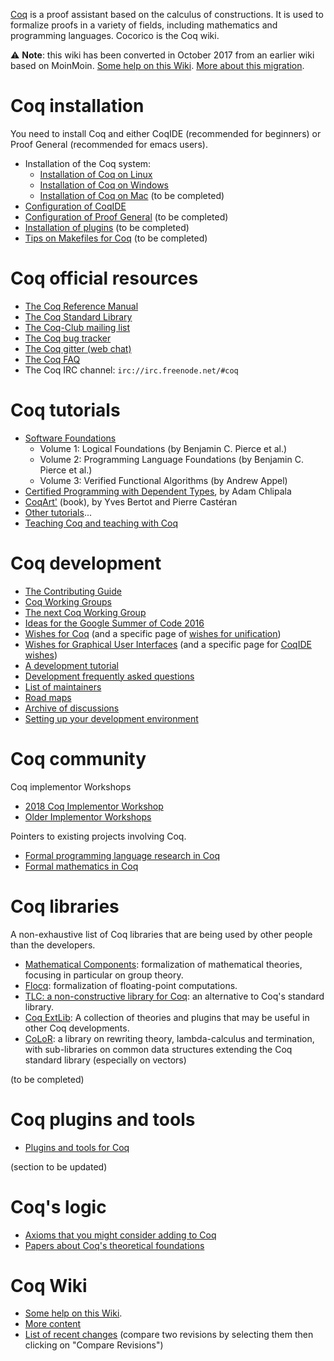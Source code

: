 [Coq](https://coq.inria.fr/) is a proof assistant based on the calculus of constructions. It is used to formalize proofs in a variety of fields, including mathematics and programming languages. Cocorico is the Coq wiki.

:warning: **Note**: this wiki has been converted in October 2017 from
an earlier wiki based on MoinMoin. [Some help on this Wiki](HelpOnGithubWiki).
[More about this migration](WikiMigration). 

Coq installation
================

You need to install Coq and either CoqIDE (recommended for beginners) or Proof General (recommended for emacs users).

-   Installation of the Coq system:
    -   [Installation of Coq on Linux](Installation%20of%20Coq%20on%20Linux)
    -   [Installation of Coq on Windows](Installation%20of%20Coq%20on%20Windows)
    -   [Installation of Coq on Mac](Installation%20of%20Coq%20on%20Mac) (to be completed)
-   [Configuration of CoqIDE](Configuration%20of%20CoqIDE)
-   [Configuration of Proof General](Configuration%20of%20Proof%20General) (to be completed)
-   [Installation of plugins](Installation%20of%20plugins) (to be completed)
-   [Tips on Makefiles for Coq](Tips%20on%20Makefiles%20for%20Coq) (to be completed)

Coq official resources
======================

-   [The Coq Reference Manual](https://coq.inria.fr/refman)
-   [The Coq Standard Library](https://coq.inria.fr/library/)
-   [The Coq-Club mailing list](https://sympa.inria.fr/sympa/info/coq-club)
-   [The Coq bug tracker](https://github.com/coq/coq/issues)
-   [The Coq gitter (web chat)](https://gitter.im/coq/coq)
-   [The Coq FAQ](The-Coq-FAQ)
-   The Coq IRC channel: `irc://irc.freenode.net/#coq`

Coq tutorials
=============

-   [Software Foundations](http://www.cis.upenn.edu/~bcpierce/sf/)
      - Volume 1: Logical Foundations (by Benjamin C. Pierce et al.)
      - Volume 2: Programming Language Foundations (by Benjamin C. Pierce et al.)
      - Volume 3: Verified Functional Algorithms (by Andrew Appel)
-   [Certified Programming with Dependent Types](http://adam.chlipala.net/cpdt/), by Adam Chlipala
-   [CoqArt'](http://www.labri.fr/perso/casteran/CoqArt/index.html) (book), by Yves Bertot and Pierre Castéran
-   [Other tutorials](Other%20Coq%20Resources)...
-   [Teaching Coq and teaching with Coq](CoqInTheClassroom)

Coq development
===============

-   [The Contributing Guide](https://github.com/coq/coq/blob/master/CONTRIBUTING.md#contributing-to-coq)
-   [Coq Working Groups](Coq-Working-Groups)
-   [The next Coq Working Group](Next-Coq-Working-Group)
-   [Ideas for the Google Summer of Code 2016](GoogleSummerOfCode)
-   [Wishes for Coq](Wishes) (and a specific page of [wishes for unification](UnificationProblems))
-   [Wishes for Graphical User Interfaces](GUIWishes) (and a specific page for [CoqIDE wishes](CoqIDEWishes))
-   [A development tutorial](DevelopmentTutorial)
-   [Development frequently asked questions](Development-questions)
-   [List of maintainers](https://github.com/coq/coq/blob/master/.github/CODEOWNERS)
-   [Road maps](Roadmaps)
-   [Archive of discussions](DevelopmentArchive)
-   [Setting up your development environment](DevelSetup)

Coq community
=============

Coq implementor Workshops

-   [2018 Coq Implementor Workshop](Coq-Implementors-Workshop-2018)
-   [Older Implementor Workshops](CoqImplementorsWorkshop)

Pointers to existing projects involving Coq.

-   [Formal programming language research in Coq](List%20of%20Coq%20PL%20Projects)
-   [Formal mathematics in Coq](List%20of%20Coq%20Math%20Projects)

Coq libraries
=============

A non-exhaustive list of Coq libraries that are being used by other people than the developers.

-   [Mathematical Components](http://www.msr-inria.fr/projects/mathematical-components/): formalization of mathematical theories, focusing in particular on group theory.
-   [Flocq](http://flocq.gforge.inria.fr/): formalization of floating-point computations.
-   [TLC: a non-constructive library for Coq](http://www.chargueraud.org/softs/tlc/): an alternative to Coq's standard library.
-   [Coq ExtLib](https://github.com/coq-ext-lib/coq-ext-lib): A collection of theories and plugins that may be useful in other Coq developments.
-   [CoLoR](http://color.inria.fr/): a library on rewriting theory, lambda-calculus and termination, with sub-libraries on common data structures extending the Coq standard library (especially on vectors)

(to be completed)

Coq plugins and tools
=====================

-   [Plugins and tools for Coq](Tools)

(section to be updated)

Coq's logic
===========

-   [Axioms that you might consider adding to Coq](CoqAndAxioms)
-   [Papers about Coq's theoretical foundations](TheoryBehindCoq)

Coq Wiki
========

-   [Some help on this Wiki](HelpOnGithubWiki).
-   [More content](OtherContents)
-   [List of recent changes](https://github.com/coq/coq/wiki/_history) (compare two revisions by selecting them then clicking on "Compare Revisions")
